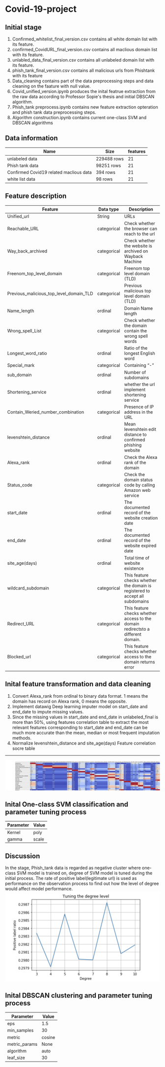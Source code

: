 # Covid-19-project

Initial stage
--------------
1. Confirmed_whitelist_final_version.csv contains all white domain list with its feature.
2. confirmed_CovidURL_final_version.csv contains all maclious domain list with its feature.
3. unlabled_data_final_version.csv contains all unlabeled domain list with its feature.
4. phish_tank_final_version.csv contains all malicious urls from Phishtank with its feature
5. Data_cleaning contains part of the data preprocessing steps and data cleaning on the faature with null value.
6. Covid_unified_version.ipynb produces the inital featrue extraction from the raw data according to Professor Sopie's thesis and initial DBSCAN algorithm.
7. Phish_tank preprocess.ipynb contains new feature extraction opteration and phish tank data preprocessing steps.
8. Algorithm construction.ipynb contains current one-class SVM and DBSCAN algorithms

Data information
---------
| Name | Size | features |
|------ | ----| ------|
| unlabeled data | 229488 rows | 21|
| Phish tank data | 98251 rows | 21 |
| Confirmed Covid19 related maclious data | 394 rows |21 |
| white list data | 98 rows | 21|

Feature description
--------------------
| Feature | Data type  |  Description |
| ------- | --- | -----------|
| Unified_url | String | URLs
| Reachable_URL | categorical | Check whether the browser can reach to the url|
| Way_back_archived | categorical | Check whether the website is archived on Wayback Machine |
| Freenom_top_level_domain | categorical | Freenom top level domain (TLD) |
| Previous_malicious_top_level_domain_TLD | categorical | Previous malicious top level domain (TLD)|
| Name_length | ordinal | Domain Name length |
| Wrong_spell_List | categorical | Check whether the domain contain the wrong spell words|
| Longest_word_ratio | ordinal | Ratio of the longest English word |
| Special_mark | categorical | Containing “-” |
| sub_domain| ordinal | Number of subdomains |
| Shortening_service | ordinal | whether the url implement shortening service|
| Contain_Weried_number_combination | categorical | Presence of IP address in the URL |
| levenshtein_distance | ordinal | Mean levenshtein edit distance to confirmed phishing website |
| Alexa_rank | ordinal | Check the Alexa rank of the domain |
| Status_code | categorical | Check the domain status code by calling Amazon web service |
| start_date | ordinal | The documented record of the website creation date |
| end_date | ordinal | The documented record of the website expired date |
| site_age(days) | ordinal | Total time of website existence |
| wildcard_subdomain | categorical | This feature checks whether the domain is registered to accept all subdomains |
| Redirect_URL | categorical | This feature checks whether access to the domain redirectsto a different domain. |
| Blocked_url | categorical |This feature checks whether access to the domain returns error|

Inital feature transformation and data cleaning
------------------------------
1. Convert Alexa_rank from ordinal to binary data format. 1 means the domain has record on Alexa rank, 0 means the opposite.
2. Implement datawig Deep learning imputer model on start_date and end_date to impute missing values. 
3. Since the missing values in start_date and end_date in unlabeled_final is more than 50%, using features correlation table to extract the most relevant features corresponding to start_date and end_date can be much more accurate than the mean, median or most frequent imputation methods.
4. Normalize levenshtein_distance and site_age(days)
Feature correlation socre table
------------
![Screenshot](WechatIMG199.jpeg)
                                      
                                                  
                                                    
Inital One-class SVM classification and parameter tuning process
------------------------
| Parameter | Value |
| --------- | -----|
| Kernel | poly |
| gamma | scale |

Discussion
----------
In the stage, Phish_tank data is regarded as negative cluster where one-class SVM model is trained on, degree of SVM model is tuned during the initial process. The rate of positive label(legitimate url) is used as performance on the observation process to find out how the level of degree would affect model performance.
![Screenshot](p1.png)

Inital DBSCAN clustering and parameter tuning process
------------------------
| Parameter | Value |
| --------- | -----|
| eps | 1.5 |
| min_samples | 30 |
| metric | cosine |
| metric_params | None|
| algorithm | auto |
| leaf_size | 30|



